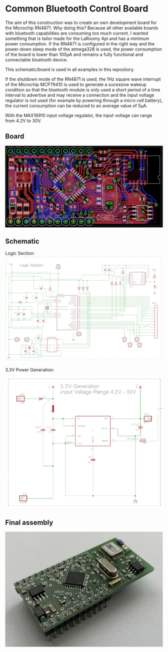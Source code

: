 # Common Bluetooth Control Board
The aim of this construction was to create an own development board for the Microchip RN4871. Why doing this? Because all other available boards with bluetooth capabilities are consuming too much current. I wanted something that is tailor made for the LaRoomy Api and has a minimum power consumption.
If the RN4871 is configured in the right way and the power-down sleep mode of the atmega328 is used, the power consumption of the board is lower than 100µA and remains a fully functional and connectable bluetooth device.

This schematic/board is used in all examples in this repository.

If the shutdown mode of the RN4871 is used, the 1Hz square wave interrupt of the Microchip MCP79410 is used to generate a sucessive wakeup condition so that the bluetooth module is only used a short period of a time interval to advertise and may receive a connection and the input voltage regulator is not used (for example by powering through a micro cell battery), the current consumption can be reduced to an average value of 5µA.

With the MAX16910 input voltage regulator, the input voltage can range from 4.2V to 30V.

## Board
![](img/atmega328_rn4871_ble_board.png)

## Schematic

Logic Section:
![](img/atmega328_rn4871_ble_board_part.png)

3.3V Power Generation:

![](img/schematic_3v3_generation.png)

## Final assembly
![](img/common_ble_board.JPEG)

